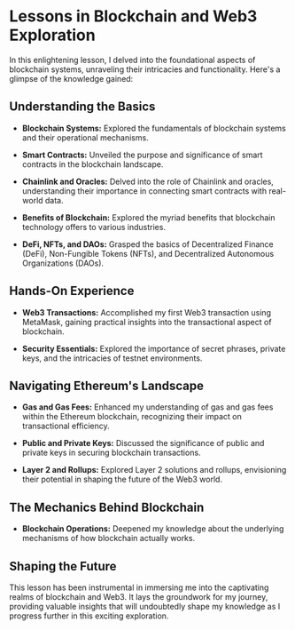 # Lessons in Blockchain and Web3 Exploration

In this enlightening lesson, I delved into the foundational aspects of blockchain systems, unraveling their intricacies and functionality. Here's a glimpse of the knowledge gained:

## Understanding the Basics

- **Blockchain Systems:** Explored the fundamentals of blockchain systems and their operational mechanisms.
  
- **Smart Contracts:** Unveiled the purpose and significance of smart contracts in the blockchain landscape.

- **Chainlink and Oracles:** Delved into the role of Chainlink and oracles, understanding their importance in connecting smart contracts with real-world data.

- **Benefits of Blockchain:** Explored the myriad benefits that blockchain technology offers to various industries.

- **DeFi, NFTs, and DAOs:** Grasped the basics of Decentralized Finance (DeFi), Non-Fungible Tokens (NFTs), and Decentralized Autonomous Organizations (DAOs).

## Hands-On Experience

- **Web3 Transactions:** Accomplished my first Web3 transaction using MetaMask, gaining practical insights into the transactional aspect of blockchain.

- **Security Essentials:** Explored the importance of secret phrases, private keys, and the intricacies of testnet environments.

## Navigating Ethereum's Landscape

- **Gas and Gas Fees:** Enhanced my understanding of gas and gas fees within the Ethereum blockchain, recognizing their impact on transactional efficiency.

- **Public and Private Keys:** Discussed the significance of public and private keys in securing blockchain transactions.

- **Layer 2 and Rollups:** Explored Layer 2 solutions and rollups, envisioning their potential in shaping the future of the Web3 world.

## The Mechanics Behind Blockchain

- **Blockchain Operations:** Deepened my knowledge about the underlying mechanisms of how blockchain actually works.

## Shaping the Future

This lesson has been instrumental in immersing me into the captivating realms of blockchain and Web3. It lays the groundwork for my journey, providing valuable insights that will undoubtedly shape my knowledge as I progress further in this exciting exploration.
